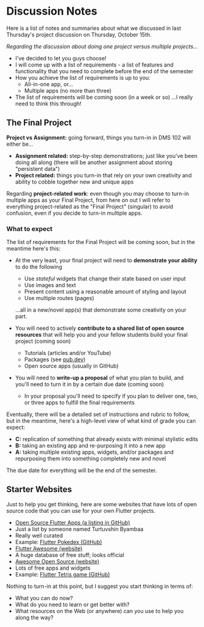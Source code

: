 # Discussion Notes
Here is a list of notes and summaries about what we discussed in last Thursday's project discussion on Thursday, October 15th.

*Regarding the discussion about doing one project versus multiple projects...*

- I've decided to let you guys choose!
- I will come up with a list of requirements - a list of features and functionality that you need to complete before the end of the semester
- How you achieve the list of requirements is up to you:
  - All-in-one app, or...
  - Multiple apps (no more than three)
- The list of requirements will be coming soon (in a week or so) ...I really need to think this through!

## The Final Project

**Project vs Assignment:** going forward, things you turn-in in DMS 102 will either be...

- **Assignment related:** step-by-step demonstrations; just like you've been doing all along (there will be another assignment about storing "persistent data")
- **Project related:** things you turn-in that rely on your own creativity and ability to cobble together new and unique apps

Regarding **project-related work**: even though you may choose to turn-in multiple apps as your Final Project, from here on out I will refer to everything project-related as the "Final Project" (singular) to avoid confusion, even if you decide to turn-in multiple apps.

### What to expect

The list of requirements for the Final Project will be coming soon, but in the meantime here's this:

- At the very least, your final project will need to **demonstrate your ability** to do the following

  - Use *stateful* widgets that change their state based on user input
  - Use images and text
  - Present content using a reasonable amount of styling and layout
  - Use multiple routes (pages)

  ...all in a new/novel app(s) that demonstrate some creativity on your part.

- You will need to actively **contribute to a shared list of open source resources** that will help you and your fellow students build your final project (coming soon)
  - Tutorials (articles and/or YouTube)
  - Packages (see [pub.dev](https://pub.dev/))
  - Open source apps (usually in GitHub)
- You will need to **write-up a proposal** of what you plan to build, and you'll need to turn it in by a certain due date (coming soon)
  
  - In your proposal you'll need to specify if you plan to deliver one, two, or three apps to fulfill the final requirements

Eventually, there will be a detailed set of instructions and rubric to follow, but in the meantime, here's a high-level view of what kind of grade you can expect:

- **C:** replication of something that already exists with minimal stylistic edits
- **B:** taking an existing app and re-purposing it into a new app
- **A:** taking multiple existing apps, widgets, and/or packages and repurposing them into something completely new and novel

The due date for everything will be the end of the semester.

## Starter Websites

Just to help you get thinking, here are some websites that have lots of open source code that you can use for your own Flutter projects.  

-	[Open Source Flutter Apps (a listing in GitHub)](https://github.com/tortuvshin/open-source-flutter-apps)
  -	Just a list by someone named Turtuvshin Byambaa
  -	Really well curated
  -	Example: [Flutter Pokedex (GitHub)](https://github.com/scitbiz/flutter_pokedex)
-	[Flutter Awesome (website)](https://flutterawesome.com/)
  -	A huge database of free stuff; looks official
-	[Awesome Open Source (website)](https://awesomeopensource.com/projects/flutter)
  -	Lots of free apps and widgets
  -	Example: [Flutter Tetris game (GitHub)](https://github.com/boyan01/flutter-tetris)

Nothing to turn-in at this point, but I suggest you start thinking in terms of:

- What you can do now?
- What do you need to learn or get better with?
- What resources on the Web (or anywhere) can you use to help you along the way?